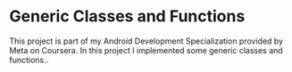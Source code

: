 # Generic Classes and Functions
This project is part of my Android Development Specialization provided by Meta on Coursera. In this project I implemented some generic classes and functions..
